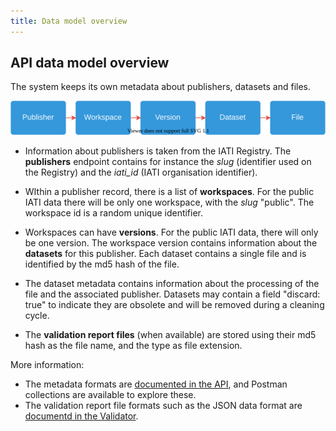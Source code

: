 ```yaml
---
title: Data model overview
---
```


## API data model overview

The system keeps its own metadata about publishers, datasets and files.

![](datamodel.drawio.svg)

* Information about publishers is taken from the IATI Registry. The **publishers** endpoint contains for instance the *slug* (identifier used on the Registry) and the *iati_id* (IATI organisation identifier).
* WIthin a publisher record, there is a list of **workspaces**. For the public IATI data there will be only one workspace, with the *slug* "public". The workspace id is a random unique identifier.

* Workspaces can have **versions**. For the public IATI data, there will only be one version. The workspace version contains information about the **datasets** for this publisher. Each dataset contains a single file and is identified by the md5 hash of the file.
* The dataset metadata contains information about the processing of the file and the associated publisher. Datasets may contain a field "discard: true" to indicate they are obsolete and will be removed during a cleaning cycle.
* The **validation report files** (when available) are stored using their md5 hash as the file name, and the type as file extension.

More information:

* The metadata formats are [documented in the API](/dataworkbench-api), and Postman collections are available to explore these.
* The validation report file formats such as the JSON data format are [documentd in the Validator](IATI-data-validator/formats/).